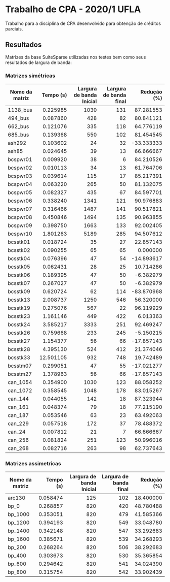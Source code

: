 # Trabalho de CPA - 2020/1 UFLA

Trabalho para a disciplina de CPA desenvolvido para obtenção de créditos parciais.

## Resultados

Matrizes da base SuiteSparse utilizadas nos testes bem como seus resultados de largura de banda:

### Matrizes simétricas

| Nome da matriz | Tempo (s) | Largura de banda Inicial | Largura de banda final | Redução (\%) |
| -------------- | --------: | -----------------------: | ---------------------: | -----------: |
| 1138_bus       |  0.225985 |                     1030 |                    131 |    87.281553 |
| 494_bus        |  0.087860 |                      428 |                     82 |    80.841121 |
| 662_bus        |  0.121076 |                      335 |                    118 |    64.776119 |
| 685_bus        |  0.139368 |                      550 |                    102 |    81.454545 |
| ash292         |  0.103602 |                       24 |                     32 |   -33.333333 |
| ash85          |  0.024645 |                       39 |                     13 |    66.666667 |
| bcspwr01       |  0.009920 |                       38 |                      6 |    84.210526 |
| bcspwr02       |  0.010113 |                       34 |                     13 |    61.764706 |
| bcspwr03       |  0.039614 |                      115 |                     17 |    85.217391 |
| bcspwr04       |  0.063220 |                      265 |                     50 |    81.132075 |
| bcspwr05       |  0.082327 |                      435 |                     67 |    84.597701 |
| bcspwr06       |  0.338240 |                     1341 |                    121 |    90.976883 |
| bcspwr07       |  0.316466 |                     1487 |                    141 |    90.517821 |
| bcspwr08       |  0.450846 |                     1494 |                    135 |    90.963855 |
| bcspwr09       |  0.398750 |                     1663 |                    133 |    92.002405 |
| bcspwr10       |  1.801263 |                     5189 |                    285 |    94.507612 |
| bcsstk01       |  0.018724 |                       35 |                     27 |    22.857143 |
| bcsstk02       |  0.090255 |                       65 |                     65 |     0.000000 |
| bcsstk04       |  0.076396 |                       47 |                     54 |   -14.893617 |
| bcsstk05       |  0.062431 |                       28 |                     25 |    10.714286 |
| bcsstk06       |  0.189395 |                       47 |                     50 |    -6.382979 |
| bcsstk07       |  0.267027 |                       47 |                     50 |    -6.382979 |
| bcsstk09       |  0.620724 |                       62 |                    114 |   -83.870968 |
| bcsstk13       |  2.008737 |                     1250 |                    546 |    56.320000 |
| bcsstk19       |  0.275076 |                      567 |                     22 |    96.119929 |
| bcsstk23       |  1.161146 |                      449 |                    422 |     6.013363 |
| bcsstk24       |  3.585217 |                     3333 |                    251 |    92.469247 |
| bcsstk26       |  0.759668 |                      233 |                    245 |    -5.150215 |
| bcsstk27       |  1.154377 |                       56 |                     66 |   -17.857143 |
| bcsstk28       |  4.395130 |                      524 |                    412 |    21.374046 |
| bcsstk33       | 12.501105 |                      932 |                    748 |    19.742489 |
| bcsstm07       |  0.299051 |                       47 |                     55 |   -17.021277 |
| bcsstm27       |  1.378963 |                       56 |                     66 |   -17.857143 |
| can_1054       |  0.354900 |                     1030 |                    123 |    88.058252 |
| can_1072       |  0.358545 |                     1048 |                    178 |    83.015267 |
| can_144        |  0.044055 |                      142 |                     18 |    87.323944 |
| can_161        |  0.048374 |                       79 |                     18 |    77.215190 |
| can_187        |  0.053546 |                       63 |                     23 |    63.492063 |
| can_229        |  0.057518 |                      172 |                     37 |    78.488372 |
| can_24         |  0.007812 |                       21 |                      7 |    66.666667 |
| can_256        |  0.081824 |                      251 |                    123 |    50.996016 |
| can_268        |  0.082716 |                      263 |                     98 |    62.737643 |

### Matrizes assimetricas

| Nome da matriz | Tempo (s) | Largura de banda Inicial | Largura de banda final | Redução (\%) |
| -------------- | --------: | -----------------------: | ---------------------: | -----------: |
| arc130         |  0.058474 |                      125 |                    102 |    18.400000 |
| bp_0           |  0.268857 |                      820 |                    420 |    48.780488 |
| bp_1000        |  0.353051 |                      820 |                    479 |    41.585366 |
| bp_1200        |  0.394193 |                      820 |                    549 |    33.048780 |
| bp_1400        |  0.342148 |                      820 |                    547 |    33.292683 |
| bp_1600        |  0.385671 |                      820 |                    539 |    34.268293 |
| bp_200         |  0.268264 |                      820 |                    506 |    38.292683 |
| bp_400         |  0.303673 |                      820 |                    530 |    35.365854 |
| bp_600         |  0.294642 |                      820 |                    541 |    34.024390 |
| bp_800         |  0.315754 |                      820 |                    542 |    33.902439 |
